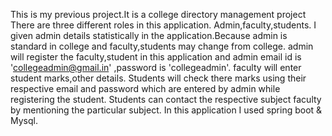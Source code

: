 This is my previous project.It is a college directory management project
There are three different roles in this application. Admin,faculty,students.
I given admin details statistically in the application.Because admin is standard in college and faculty,students may change from college.
admin will register the faculty,student in this application and admin email id is 'collegeadmin@gmail.in' ,password is 'collegeadmin'.
faculty will enter student marks,other details.
Students will check there marks using their respective email and password which are entered by admin while registering the student.
Students can contact the respective subject faculty by mentioning the particular subject.
In this application I used spring boot & Mysql.
